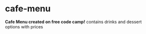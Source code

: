 # cafe-menu
**Cafe Menu created on free code camp!**
contains drinks and dessert options with prices
